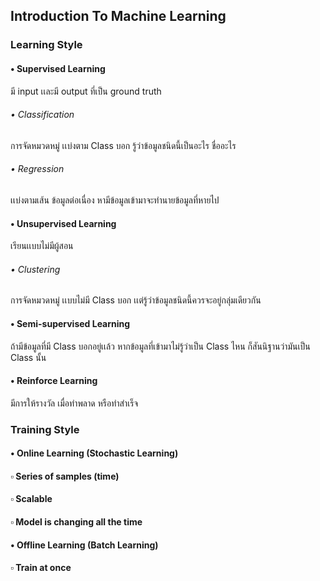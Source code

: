 ## Introduction To Machine Learning

### Learning Style
#### • Supervised Learning
มี input เเละมี output ที่เป็น ground truth
###### • Classification
การจัดหมวดหมู่ เเบ่งตาม Class บอก รู้ว่าข้อมูลชนิดนี้เป็นอะไร ชื่ออะไร
###### • Regression
เเบ่งตามเส้น ข้อมูลต่อเนื่อง หามีข้อมูลเข้ามาจะทำนายข้อมูลที่หายไป
#### • Unsupervised Learning
เรียนเเบบไม่มีผู้สอน
###### • Clustering
การจัดหมวดหมู่ เเบบไม่มี Class บอก เเต่รู้ว่าข้อมูลชนิดนี้ควรจะอยู่กลุ่มเดียวกัน
#### • Semi-supervised Learning
ถ้ามีข้อมูลที่มี Class บอกอยู่เเล้ว หากข้อมูลที่เข้ามาไม่รู้ว่าเป็น Class ไหน ก็สันนิฐานว่ามันเป็น Class นั้น
#### • Reinforce Learning
มีการให้รางวัล เมื่อทำพลาด หรือทำสำเร็จ

### Training Style
#### • Online Learning (Stochastic Learning)
#### ▫ Series of samples (time)
#### ▫ Scalable
#### ▫ Model is changing all the time
#### • Offline Learning (Batch Learning)
#### ▫ Train at once

